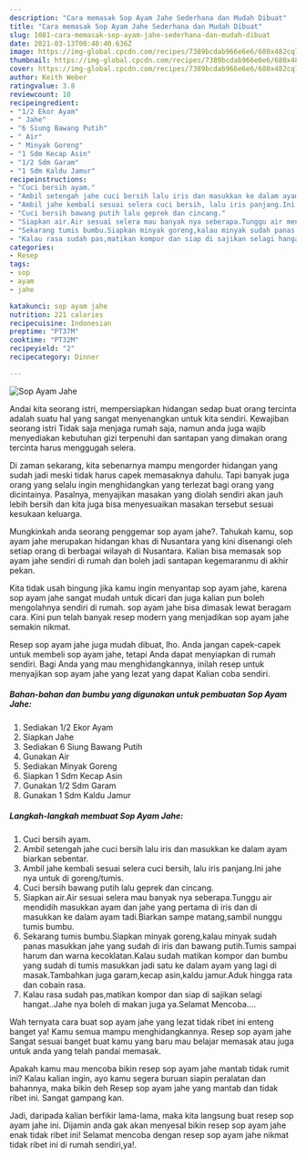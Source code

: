 ```yaml
---
description: "Cara memasak Sop Ayam Jahe Sederhana dan Mudah Dibuat"
title: "Cara memasak Sop Ayam Jahe Sederhana dan Mudah Dibuat"
slug: 1081-cara-memasak-sop-ayam-jahe-sederhana-dan-mudah-dibuat
date: 2021-03-13T00:40:40.636Z
image: https://img-global.cpcdn.com/recipes/7389bcdab966e6e6/680x482cq70/sop-ayam-jahe-foto-resep-utama.jpg
thumbnail: https://img-global.cpcdn.com/recipes/7389bcdab966e6e6/680x482cq70/sop-ayam-jahe-foto-resep-utama.jpg
cover: https://img-global.cpcdn.com/recipes/7389bcdab966e6e6/680x482cq70/sop-ayam-jahe-foto-resep-utama.jpg
author: Keith Weber
ratingvalue: 3.8
reviewcount: 10
recipeingredient:
- "1/2 Ekor Ayam"
- " Jahe"
- "6 Siung Bawang Putih"
- " Air"
- " Minyak Goreng"
- "1 Sdm Kecap Asin"
- "1/2 Sdm Garam"
- "1 Sdm Kaldu Jamur"
recipeinstructions:
- "Cuci bersih ayam."
- "Ambil setengah jahe cuci bersih lalu iris dan masukkan ke dalam ayam biarkan sebentar."
- "Ambil jahe kembali sesuai selera cuci bersih, lalu iris panjang.Ini jahe nya untuk di goreng/tumis."
- "Cuci bersih bawang putih lalu geprek dan cincang."
- "Siapkan air.Air sesuai selera mau banyak nya seberapa.Tunggu air mendidih masukkan ayam dan jahe yang pertama di iris dan di masukkan ke dalam ayam tadi.Biarkan sampe matang,sambil nunggu tumis bumbu."
- "Sekarang tumis bumbu.Siapkan minyak goreng,kalau minyak sudah panas masukkan jahe yang sudah di iris dan bawang putih.Tumis sampai harum dan warna kecoklatan.Kalau sudah matikan kompor dan bumbu yang sudah di tumis masukkan jadi satu ke dalam ayam yang lagi di masak.Tambahkan juga garam,kecap asin,kaldu jamur.Aduk hingga rata dan cobain rasa."
- "Kalau rasa sudah pas,matikan kompor dan siap di sajikan selagi hangat..Jahe nya boleh di makan juga ya.Selamat Mencoba...."
categories:
- Resep
tags:
- sop
- ayam
- jahe

katakunci: sop ayam jahe 
nutrition: 221 calories
recipecuisine: Indonesian
preptime: "PT37M"
cooktime: "PT32M"
recipeyield: "2"
recipecategory: Dinner

---
```



![Sop Ayam Jahe](https://img-global.cpcdn.com/recipes/7389bcdab966e6e6/680x482cq70/sop-ayam-jahe-foto-resep-utama.jpg)

Andai kita seorang istri, mempersiapkan hidangan sedap buat orang tercinta adalah suatu hal yang sangat menyenangkan untuk kita sendiri. Kewajiban seorang istri Tidak saja menjaga rumah saja, namun anda juga wajib menyediakan kebutuhan gizi terpenuhi dan santapan yang dimakan orang tercinta harus menggugah selera.

Di zaman  sekarang, kita sebenarnya mampu mengorder hidangan yang sudah jadi meski tidak harus capek memasaknya dahulu. Tapi banyak juga orang yang selalu ingin menghidangkan yang terlezat bagi orang yang dicintainya. Pasalnya, menyajikan masakan yang diolah sendiri akan jauh lebih bersih dan kita juga bisa menyesuaikan masakan tersebut sesuai kesukaan keluarga. 



Mungkinkah anda seorang penggemar sop ayam jahe?. Tahukah kamu, sop ayam jahe merupakan hidangan khas di Nusantara yang kini disenangi oleh setiap orang di berbagai wilayah di Nusantara. Kalian bisa memasak sop ayam jahe sendiri di rumah dan boleh jadi santapan kegemaranmu di akhir pekan.

Kita tidak usah bingung jika kamu ingin menyantap sop ayam jahe, karena sop ayam jahe sangat mudah untuk dicari dan juga kalian pun boleh mengolahnya sendiri di rumah. sop ayam jahe bisa dimasak lewat beragam cara. Kini pun telah banyak resep modern yang menjadikan sop ayam jahe semakin nikmat.

Resep sop ayam jahe juga mudah dibuat, lho. Anda jangan capek-capek untuk membeli sop ayam jahe, tetapi Anda dapat menyiapkan di rumah sendiri. Bagi Anda yang mau menghidangkannya, inilah resep untuk menyajikan sop ayam jahe yang lezat yang dapat Kalian coba sendiri.

<!--inarticleads1-->

##### Bahan-bahan dan bumbu yang digunakan untuk pembuatan Sop Ayam Jahe:

1. Sediakan 1/2 Ekor Ayam
1. Siapkan  Jahe
1. Sediakan 6 Siung Bawang Putih
1. Gunakan  Air
1. Sediakan  Minyak Goreng
1. Siapkan 1 Sdm Kecap Asin
1. Gunakan 1/2 Sdm Garam
1. Gunakan 1 Sdm Kaldu Jamur




<!--inarticleads2-->

##### Langkah-langkah membuat Sop Ayam Jahe:

1. Cuci bersih ayam.
1. Ambil setengah jahe cuci bersih lalu iris dan masukkan ke dalam ayam biarkan sebentar.
1. Ambil jahe kembali sesuai selera cuci bersih, lalu iris panjang.Ini jahe nya untuk di goreng/tumis.
1. Cuci bersih bawang putih lalu geprek dan cincang.
1. Siapkan air.Air sesuai selera mau banyak nya seberapa.Tunggu air mendidih masukkan ayam dan jahe yang pertama di iris dan di masukkan ke dalam ayam tadi.Biarkan sampe matang,sambil nunggu tumis bumbu.
1. Sekarang tumis bumbu.Siapkan minyak goreng,kalau minyak sudah panas masukkan jahe yang sudah di iris dan bawang putih.Tumis sampai harum dan warna kecoklatan.Kalau sudah matikan kompor dan bumbu yang sudah di tumis masukkan jadi satu ke dalam ayam yang lagi di masak.Tambahkan juga garam,kecap asin,kaldu jamur.Aduk hingga rata dan cobain rasa.
1. Kalau rasa sudah pas,matikan kompor dan siap di sajikan selagi hangat..Jahe nya boleh di makan juga ya.Selamat Mencoba....




Wah ternyata cara buat sop ayam jahe yang lezat tidak ribet ini enteng banget ya! Kamu semua mampu menghidangkannya. Resep sop ayam jahe Sangat sesuai banget buat kamu yang baru mau belajar memasak atau juga untuk anda yang telah pandai memasak.

Apakah kamu mau mencoba bikin resep sop ayam jahe mantab tidak rumit ini? Kalau kalian ingin, ayo kamu segera buruan siapin peralatan dan bahannya, maka bikin deh Resep sop ayam jahe yang mantab dan tidak ribet ini. Sangat gampang kan. 

Jadi, daripada kalian berfikir lama-lama, maka kita langsung buat resep sop ayam jahe ini. Dijamin anda gak akan menyesal bikin resep sop ayam jahe enak tidak ribet ini! Selamat mencoba dengan resep sop ayam jahe nikmat tidak ribet ini di rumah sendiri,ya!.

